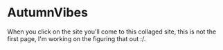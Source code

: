 # AutumnVibes
When you click on the site you'll come to this collaged site, this is not the first page, I'm working on the figuring that out :/. 
